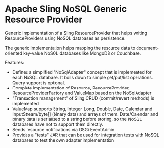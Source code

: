 Apache Sling NoSQL Generic Resource Provider
============================================

Generic implementation of a Sling ResourceProvider that helps writing ResourceProviders using NoSQL databases as persistence.

The generic implementation helps mapping the resource data to document-oriented key-value NoSQL databases like MongoDB or Couchbase.

Features:

* Defines a simplified "NoSqlAdapter" concept that is implemented for each NoSQL database. It boils down to simple get/put/list operations. Query support is optional.
* Complete implementation of Resource, ResourceProvider, ResourceProviderFactory and ValueMap based on the NoSqlAdapter
* "Transaction management" of Sling CRUD (commit/revert methods) is implemented
* ValueMap supports String, Integer, Long, Double, Date, Calendar and InputStream/byte[] (binary data) and arrays of them. Date/Calendar and binary data is serialized to a string before storing, so the NoSQL databases have not to support them directly.
* Sends resource notifications via OSGi EventAdmin
* Provides a "tests" JAR that can be used for integration tests with NoSQL databases to test the own adapter implementation

